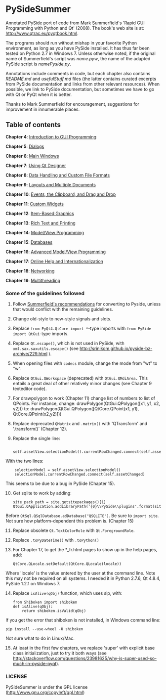 ﻿# PySideSummer
Annotated PySide port of code from Mark Summerfield's 'Rapid GUI Programming with Python and Qt' (2008). The book's web site is at:
 http://www.qtrac.eu/pyqtbook.html. 

The programs should run without mishap in your favorite Python environment, as long as you have PySide installed. It has thus far been tested on Python 2.7 in Windows 7. Unless otherwise noted, if the original name of Summerfield's script was _name.pyw_, the name of the adapted PySide script is _namePyside.py_.  

Annotations include comments in code, but each chapter also contains _README.md_ and _usefulStuff.md_ files (the latter contains curated excerpts from PySide documentation and links from other relevant resources). When possible, we link to PySide documentation, but sometimes we have to go with Qt or PyQt when it is better.

Thanks to Mark Summerfield for encouragement, suggestions for improvement in innumerable places.
  

## Table of contents
**Chapter 4**: <a href="https://github.com/EricThomson/PySideSummer/tree/master/Chapter4">Introduction to GUI Programming</a>

**Chapter 5**: <a href="https://github.com/EricThomson/PySideSummer/tree/master/Chapter5">Dialogs</a>

**Chapter 6**: <a href="https://github.com/EricThomson/PySideSummer/tree/master/Chapter6">Main Windows</a>

**Chapter 7**: <a href="https://github.com/EricThomson/PySideSummer/tree/master/Chapter7">Using Qt Designer</a>

**Chapter 8**: <a href="https://github.com/EricThomson/PySideSummer/tree/master/Chapter8">Data Handling and Custom File Formats</a>

**Chapter 9**: <a href="https://github.com/EricThomson/PySideSummer/tree/master/Chapter9">Layouts and Multiple Documents</a>

**Chapter 10**: <a href="https://github.com/EricThomson/PySideSummer/tree/master/Chapter10">Events, the Clipboard, and Drag and Drop</a>

**Chapter 11**: <a href="https://github.com/EricThomson/PySideSummer/tree/master/Chapter11">Custom Widgets</a>

**Chapter 12**: <a href="https://github.com/EricThomson/PySideSummer/tree/master/Chapter12">Item-Based Graphics</a>

**Chapter 13**: <a href="https://github.com/EricThomson/PySideSummer/tree/master/Chapter13">Rich Text and Printing</a>

**Chapter 14**: <a href="https://github.com/EricThomson/PySideSummer/tree/master/Chapter14">Model/View Programming</a>

**Chapter 15**:  <a href="https://github.com/EricThomson/PySideSummer/tree/master/Chapter15">Databases</a>

**Chapter 16**: <a href = "https://github.com/EricThomson/PySideSummer/tree/master/Chapter16">Advanced Model/View Programming</a>

**Chapter 17**: <a href = "https://github.com/EricThomson/PySideSummer/tree/master/Chapter17">Online Help and Internationalization</a>

**Chapter 18**: <a href = "https://github.com/EricThomson/PySideSummer/tree/master/Chapter18">Networking</a>

**Chapter 19**: <a href = "https://github.com/EricThomson/PySideSummer/tree/master/Chapter19">Multithreading</a>

### Some of the guidelines followed
1. Follow <a href="http://www.qtrac.eu/pyqtbook.html#pyside">Summerfield's recommendations</a> for converting to Pyside, unless that would conflict with the remaining guidelines.

2. Change old-style to new-style signals and slots.

3. Replace `from PyQt4.QtCore import *`-type imports with `from PySide import QtGui`-type imports.

4. Replace `Qt.escape()`, which is not used in PySide, with `xml.sax.saxutils.escape()` (see <a href="http://srinikom.github.io/pyside-bz-archive/229.html">http://srinikom.github.io/pyside-bz-archive/229.html</a> ).

5. When opening files with `codecs` module, change the mode from "wt" to "w". 

6. Replace `QtGui.QWorkspace` (deprecated) with `QtGui.QMdiArea.` This entails a great deal of other relatively minor changes (see Chapter 9 texteditor code).

7. For drawpolygon to work (Chapter 11) change list of numbers to list of QPoints. 
For instance, change:
	drawPolygon(QtGui.QPolygon([x1, y1, x2, y2]))
to:
    drawPolygon(QtGui.QPolygon([QtCore.QPoint(x1, y1), QtCore.QPoint(x2,y2)]))
	
8. Replace deprecated `QMatrix` and `.matrix()` with 'QTransform' and '.transform()` (Chapter 12).

9. Replace the single line:

          self.assetView.selectionModel().currentRowChanged.connect(self.assetChanged)
        
 With the two lines:

        selectionModel = self.assetView.selectionModel()
        selectionModel.currentRowChanged.connect(self.assetChanged)
        
 This seems to be due to a bug in PySide (Chapter 15).

10. Get sqlite to work by adding:

        site_pack_path = site.getsitepackages()[1] 
        QtGui.QApplication.addLibraryPath('{0}\\PySide\\plugins'.format(site_pack_path))

 Before `QtSql.QSqlDatabase.adDatabase("QSQLITE")`.  Be sure to `import site`. Not sure how platform-dependent this problem  is. (Chapter 15)

11. Replace obsolete `Qt.TextColorRole` with `Qt.ForegroundRole`.

12. Replace `.toPyDateTime()` with `.toPython()` 

13. For Chapter 17, to get the *_fr.html pages to show up in the help pages, add:

        QtCore.QLocale.setDefault(QtCore.QLocale(locale)) 

 Where 'locale' is the value entered by the user at the command line. Note this may not be required on all systems. I needed it in Python 2.7.6, Qt 4.8.4, PySide 1.2.1 on Windows 7.

14. Replace `isAlive(qObj)` function, which uses sip, with:

        from Shiboken import shiboken
        def isAlive(qObj):
            return shiboken.isValid(qObj)

 If you get the error that shiboken is not installed, in Windows command line:

	pip install --use-wheel -U shiboken

 Not sure what to do in Linux/Mac.


15. At least in the first few chapters, we replace 'super' with explicit base class initialization, just to try it both ways (see <a href="http://stackoverflow.com/questions/23981625/why-is-super-used-so-much-in-pyside-pyqt">http://stackoverflow.com/questions/23981625/why-is-super-used-so-much-in-pyside-pyqt</a>).
    
### LICENSE
PySideSummer is under the GPL license (<a href="http://www.gnu.org/copyleft/gpl.html">http://www.gnu.org/copyleft/gpl.html</a>)


